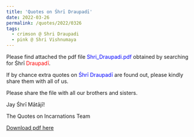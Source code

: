 ```yaml
---
title: 'Quotes on Śhrī Draupadī'
date: 2022-03-26
permalink: /quotes/2022/0326
tags:
  - crimson @ Shri Draupadi
  - pink @ Shri Vishnumaya
---
```


Please find attached the pdf file <font color="blue">Shri_Draupadi.pdf</font> obtained by searching for Śhrī <font color="red">Draupadī</font>.   

If by chance extra quotes on <font color="blue">Śhrī Draupadī</font> are found out, please kindly share them with all of us.  

Please share the file with all our brothers and sisters.  

Jay Śhrī Mātājī!  

The Quotes on Incarnations Team  

[Download pdf here](http://seven-teams.github.io/files/Shri_Draupadi.pdf)